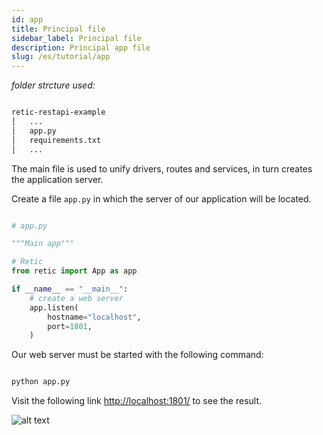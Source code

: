 ```yaml
---
id: app
title: Principal file
sidebar_label: Principal file
description: Principal app file
slug: /es/tutorial/app
---
```


_folder strcture used:_

```bash

retic-restapi-example
│   ...
│   app.py
│   requirements.txt
│   ...

```

The main file is used to unify drivers, routes and services, in turn creates the application server.

Create a file  `app.py` in which the server of our application will be located.

```python

# app.py

"""Main app"""

# Retic
from retic import App as app

if __name__ == "__main__":
    # create a web server
    app.listen(
        hostname="localhost",
        port=1801,
    )

```

Our web server must be started with the following command:


```bash

python app.py

```
Visit the following link  [http://localhost:1801/](http://localhost:1801/) to see the result.

![alt text](../../../static/img/api_rest_app.png "API REST")
